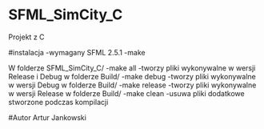 # SFML_SimCity_C
Projekt z C

#instalacja
-wymagany SFML 2.5.1
-make

W folderze SFML_SimCity_C/
-make all
	-tworzy pliki wykonywalne w wersji Release i Debug w folderze Build/
-make debug
	-tworzy pliki wykonywalne w wersji Debug w folderze Build/
-make release
	-tworzy pliki wykonywalne w wersji Release w folderze Build/
-make clean
	-usuwa pliki dodatkowe stworzone podczas kompilacji

#Autor
Artur Jankowski
